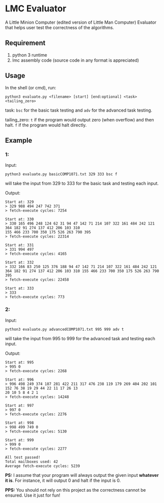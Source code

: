 # LMC Evaluator
A Little Minion Computer (edited version of Little Man Computer) Evaluator that helps user test the correctness of the algorithms.

## Requirement
1. python 3 runtime
2. lmc assembly code (source code in any format is appreciated) 

## Usage
In the shell (or cmd), run:

```
python3 evaluate.py <filename> [start] [end:optional] <task> <tailing_zero>
```

task: `bsc` for the basic task testing and `adv` for the advanced task testing.

tailing_zero: `t` if the program would output zero (when overflow) and then halt. `f` if the program would halt directly.

## Example

### 1:

Input:

```
python3 evaluate.py basicCOMP1071.txt 329 333 bsc f
```

will take the input from 329 to 333 for the basic task and testing each input.

Output:

```
Start at: 329
> 329 988 494 247 742 371
> fetch-execute cycles: 7254

Start at: 330
> 330 165 496 248 124 62 31 94 47 142 71 214 107 322 161 484 242 121 364 182 91 274 137 412 206 103 310
155 466 233 700 350 175 526 263 790 395
> fetch-execute cycles: 22314

Start at: 331
> 331 994 497
> fetch-execute cycles: 4165

Start at: 332
> 332 166 83 250 125 376 188 94 47 142 71 214 107 322 161 484 242 121 364 182 91 274 137 412 206 103 310 155 466 233 700 350 175 526 263 790 395
> fetch-execute cycles: 22458

Start at: 333
> 333
> fetch-execute cycles: 773
```

### 2:

Input:

```
python3 evaluate.py advancedCOMP1071.txt 995 999 adv t
```

will take the input from 995 to 999 for the advanced task and testing each input.

Output:

```
Start at: 995
> 995 0
> fetch-execute cycles: 2268

Start at: 996
> 996 498 249 374 187 281 422 211 317 476 238 119 179 269 404 202 101 152 76 38 19 29 44 22 11 17 26 13
20 10 5 8 4 2 1
> fetch-execute cycles: 14248

Start at: 997
> 997 0
> fetch-execute cycles: 2276

Start at: 998
> 998 499 749 0
> fetch-execute cycles: 5130

Start at: 999
> 999 0
> fetch-execute cycles: 2277

All test passed!
Total mailboxes used: 42
Average fetch-execute cycles: 5239
```



**PS:** I assume that your program will always output the given input **whatever it is**. For instance, it will output 0 and halt if the input is 0.

**PPS:** You should not rely on this project as the correctness cannot be ensured. Use it just for fun!